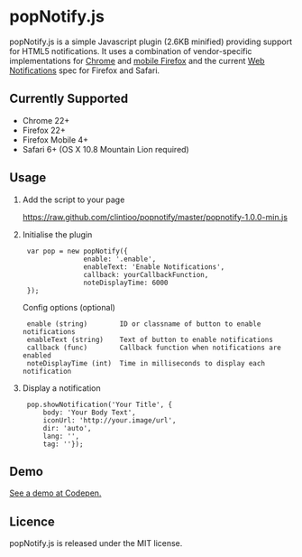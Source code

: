 popNotify.js
=========

popNotify.js is a simple Javascript plugin (2.6KB minified) providing support for HTML5 notifications. It uses a combination of vendor-specific implementations for [Chrome](http://www.chromium.org/developers/design-documents/desktop-notifications/api-specification) and [mobile Firefox](https://developer.mozilla.org/en-US/docs/Web/API/notification) and the current [Web Notifications](http://www.w3.org/TR/notifications/) spec for Firefox and Safari.

## Currently Supported ##

- Chrome 22+
- Firefox 22+
- Firefox Mobile 4+
- Safari 6+ (OS X 10.8 Mountain Lion required)

## Usage ##

1. Add the script to your page

    https://raw.github.com/clintioo/popnotify/master/popnotify-1.0.0-min.js

2. Initialise the plugin

		var pop = new popNotify({
		              enable: '.enable',
		              enableText: 'Enable Notifications',
		              callback: yourCallbackFunction,
		              noteDisplayTime: 6000
	    });

	
	Config options (optional)

		enable (string)        ID or classname of button to enable notifications
		enableText (string)    Text of button to enable notifications
		callback (func)        Callback function when notifications are enabled
		noteDisplayTime (int)  Time in milliseconds to display each notification

3. Display a notification

		pop.showNotification('Your Title', {
			body: 'Your Body Text', 
			iconUrl: 'http://your.image/url',
			dir: 'auto',
			lang: '',
			tag: ''});

## Demo ##

[See a demo at Codepen.](http://codepen.io/clintioo/details/mjgcp)

## Licence ##

popNotify.js is released under the MIT license.